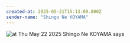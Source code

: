 ```yaml
---
created-at: 2025-05-21T15:13:00.000Z
sender-name: "Shingo Ne KOYAMA"
---
```


![at Thu May 22 2025 Shingo Ne KOYAMA says](./messages/images/IMG-20250522-WA0000.jpg)

